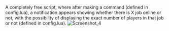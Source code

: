 A completely free script, where after making a command (defined in config.lua), a notification appears showing whether there is X job online or not, with the possibility of displaying the exact number of players in that job or not (defined in config.lua).
![Screenshot_4](https://github.com/DFGitZ/DF_Jobcount/assets/168344868/b1a7eace-33e1-4eeb-b4cc-3c542afa4484)
